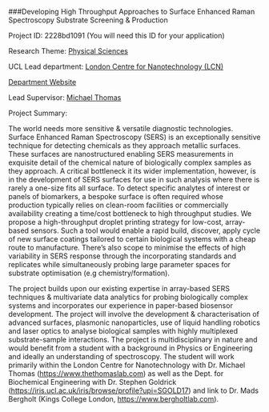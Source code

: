 ###Developing High Throughput Approaches to Surface Enhanced Raman Spectroscopy Substrate Screening & Production

Project ID: 2228bd1091
(You will need this ID for your application)

Research Theme: [Physical Sciences](../themes/physical-sciences.md)

UCL Lead department: [London Centre for Nanotechnology (LCN)](../departments/london-centre-for-nanotechnology.md)

[Department Website](https://www.london-nano.com)

Lead Supervisor: [Michael Thomas](https://iris.ucl.ac.uk/iris/browse/profile?upi=MTHOA12)

Project Summary:

The world needs more sensitive & versatile diagnostic technologies. Surface Enhanced Raman Spectroscopy (SERS) is an exceptionally sensitive technique for detecting chemicals as they approach metallic surfaces. These surfaces are nanostructured enabling SERS measurements in exquisite detail of the chemical nature of biologically complex samples as they approach. A critical bottleneck it its wider implementation, however, is in the development of SERS surfaces for use in such analysis where there is rarely a one-size fits all surface. To detect specific analytes of interest or panels of biomarkers, a bespoke surface is often required whose production typically relies on clean-room facilities or commercially availability creating a time/cost bottleneck to high throughput studies. We propose a high-throughput droplet printing strategy for low-cost, array-based sensors. Such a tool would enable a rapid build, discover, apply cycle of new surface coatings tailored to certain biological systems with a cheap route to manufacture. There’s also scope to minimise the effects of high variability in SERS response through the incorporating standards and replicates while simultaneously probing large parameter spaces for substrate optimisation (e.g chemistry/formation). 
 
 The project builds upon our existing expertise in array-based SERS techniques & multivariate data analytics for probing biologically complex systems and incorporates our experience in paper-based biosensor development. The project will involve the development & characterisation of advanced surfaces, plasmonic nanoparticles, use of liquid handling robotics and laser optics to analyse biological samples with highly multiplexed substrate-sample interactions. The project is multidisciplinary in nature and would benefit from a student with a background in Physics or Engineering and ideally an understanding of spectroscopy. The student will work primarily within the London Centre for Nanotechnology with Dr. Michael Thomas (https://www.thethomaslab.com) as well as the Dept. for Biochemical Engineering with Dr. Stephen Goldrick (https://iris.ucl.ac.uk/iris/browse/profile?upi=SGOLD17) and link to Dr. Mads Bergholt (Kings College London, https://www.bergholtlab.com).